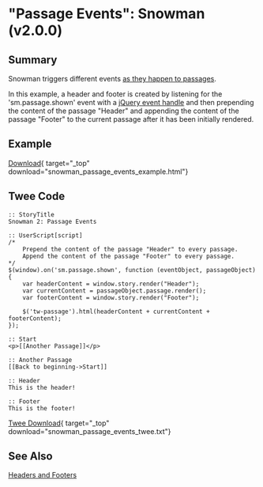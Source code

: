 # "Passage Events": Snowman (v2.0.0)

## Summary

Snowman triggers different events [as they happen to passages](https://videlais.github.io/snowman/2/events/passage_events.html).

In this example, a header and footer is created by listening for the 'sm.passage.shown' event with a [jQuery event handle](http://api.jquery.com/category/events/event-handler-attachment/) and then prepending the content of the passage "Header" and appending the content of the passage "Footer" to the current passage after it has been initially rendered.

## Example

[Download](snowman_passage_events_example.html){ target="_top" download="snowman_passage_events_example.html"}

## Twee Code

```twee
:: StoryTitle
Snowman 2: Passage Events

:: UserScript[script]
/*
    Prepend the content of the passage "Header" to every passage.
    Append the content of the passage "Footer" to every passage.
*/
$(window).on('sm.passage.shown', function (eventObject, passageObject) {
    var headerContent = window.story.render("Header");
    var currentContent = passageObject.passage.render();
    var footerContent = window.story.render("Footer");

    $('tw-passage').html(headerContent + currentContent + footerContent);
});

:: Start
<p>[[Another Passage]]</p>

:: Another Passage
[[Back to beginning->Start]]

:: Header
This is the header!

:: Footer
This is the footer!

```

[Twee Download](snowman_passage_events_twee.txt){ target="_top" download="snowman_passage_events_twee.txt"}

## See Also

[Headers and Footers](../../headersandfooters/snowman/snowman_headersandfooters.md)
